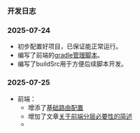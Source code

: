 ### 开发日志

### 2025-07-24

- 初步配置好项目，已保证能正常运行。
- 编写了前端的[gradle管理脚本](../../app/build.gradle.kts)。
- 编写了buildSrc用于方便后续脚本开发。

### 2025-07-25

- 前端：
  - 增添了[基础路由配置](../../app/appMain/src/views/router.tsx)
  - 增加了文章[关于前端分层必要性的简述](appoc/关于前端分层必要性的简述.md)
  - 